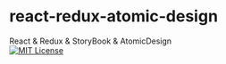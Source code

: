 # react-redux-atomic-design
React & Redux & StoryBook & AtomicDesign  
[![MIT License](http://img.shields.io/badge/license-MIT-blue.svg?style=flat)](LICENSE)
